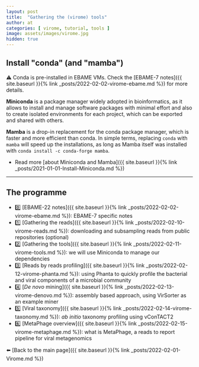 ```yaml
---
layout: post
title:  "Gathering the (virome) tools"
author: at
categories: [ virome, tutorial, tools ]
image: assets/images/virome.jpg
hidden: true
---
```


## Install "conda" (and "mamba")

:warning: Conda is pre-installed in EBAME VMs. Check the [EBAME-7 notes]({{ site.baseurl }}{% link _posts/2022-02-02-virome-ebame.md %}) for more details.

**Miniconda** is a package manager widely adopted in bioinformatics,
as it allows to install and manage software packages with minimal
effort and also to create isolated environments for each project,
which can be exported and shared with others.

**Mamba** is a drop-in replacement for the conda package manager,
which is faster and more efficient than conda. In simple terms, replacing
`conda` with `mamba` will speed up the installations, as long as Mamba
itself was installed with `conda install -c conda-forge mamba`.

* Read more [about Miniconda and Mamba]({{ site.baseurl }}{% link _posts/2021-01-01-Install-Miniconda.md %})




---

## The programme

* :zero: [EBAME-22 notes]({{ site.baseurl }}{% link _posts/2022-02-02-virome-ebame.md %}): EBAME-7 specific notes
* :one: [Gathering the reads]({{ site.baseurl }}{% link _posts/2022-02-10-virome-reads.md %}):
  downloading and subsampling reads from public repositories (optional)
* :two: [Gathering the tools]({{ site.baseurl }}{% link _posts/2022-02-11-virome-tools.md %}):
  we will use Miniconda to manage our dependencies
* :three: [Reads by reads profiling]({{ site.baseurl }}{% link _posts/2022-02-12-virome-phanta.md %}):
  using Phanta to quickly profile the bacterial and viral components of a microbial community
* :four:  [_De novo_ mining]({{ site.baseurl }}{% link _posts/2022-02-13-virome-denovo.md %}):
  assembly based approach, using VirSorter as an example miner
* :five:  [Viral taxonomy]({{ site.baseurl }}{% link _posts/2022-02-14-virome-taxonomy.md %}):
  *ab initio* taxonomy profiling using vConTACT2
* :six:  [MetaPhage overview]({{ site.baseurl }}{% link _posts/2022-02-15-virome-metaphage.md %}):
  what is MetaPhage, a reads to report pipeline for viral metagenomics

:arrow_left: [Back to the main page]({{ site.baseurl }}{% link _posts/2022-02-01-Virome.md %})

